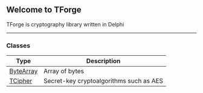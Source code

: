 ## Welcome to TForge

TForge is cryptography library written in Delphi

---

### Classes

|Type        |Description |
|------------|------------|
[ByteArray](classes/bytearray.md)   | Array of bytes
[TCipher](classes/tcipher.md)       | Secret-key cryptoalgorithms such as AES


